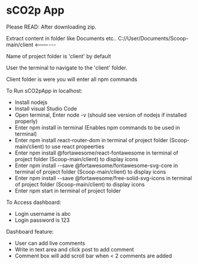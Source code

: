 # sCO2p App

Please READ:
After downloading zip.

Extract content in folder like Documents etc..
C://User/Documents/Scoop-main/client <------

Name of project folder is 'client' by default

User the terminal to navigate to the 'client' folder. 

Client folder is were you will enter all npm commands

To Run sCO2pApp in localhost:
 - Install nodejs
 - Install visual Studio Code
 - Open terminal, Enter node -v (should see version of nodejs if installed properly)
 - Enter npm install in terminal (Enables npm commands to be used in terminal)
 - Enter npm install react-router-dom in terminal of project folder (Scoop-main/client) to use react propeerties
 - Enter npm install @fortawesome/react-fontawesome in terminal of project folder (Scoop-main/client) to display icons
 - Enter npm install --save @fortawesome/fontawesome-svg-core in terminal of project folder (Scoop-main/client) to display icons
 - Enter npm install --save @fortawesome/free-solid-svg-icons in terminal of project folder (Scoop-main/client) to display icons
 - Enter npm start in terminal of project folder

To Access dashboard:
 - Login username is abc
 - Login password is 123

Dashboard feature:
 - User can add live comments
 - Write in text area and click post to add comment
 - Comment box will add scroll bar when < 2 comments are added
